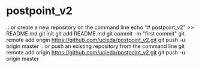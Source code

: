 # postpoint_v2


…or create a new repository on the command line
echo "# postpoint_v2" >> README.md
git init
git add README.md
git commit -m "first commit"
git remote add origin https://github.com/ucieda/postpoint_v2.git
git push -u origin master
…or push an existing repository from the command line
git remote add origin https://github.com/ucieda/postpoint_v2.git
git push -u origin master
